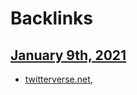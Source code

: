 
# Backlinks
## [January 9th, 2021](<January 9th, 2021.md>)
- [twitterverse.net](<twitterverse.net.md>),

